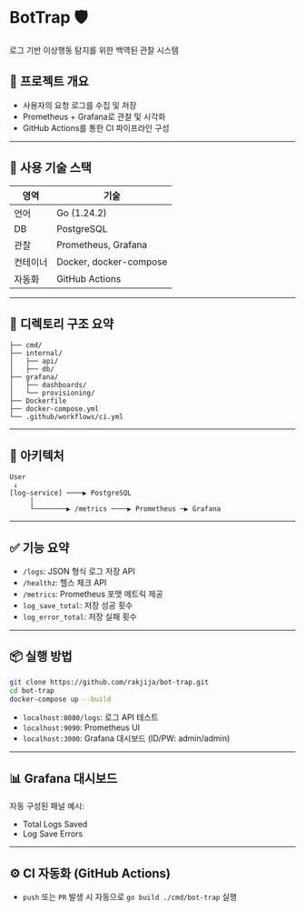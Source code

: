 # BotTrap 🛡️

로그 기반 이상행동 탐지를 위한 백역된 관찰 시스템

## 🚀 프로젝트 개요

- 사용자의 요청 로그를 수집 및 저장
- Prometheus + Grafana로 관찰 및 시각화
- GitHub Actions를 통한 CI 파이프라인 구성

---

## 💪 사용 기술 스택

| 영역 | 기술 |
|------|------|
| 언어 | Go (1.24.2) |
| DB | PostgreSQL |
| 관찰 | Prometheus, Grafana |
| 컨테이너 | Docker, docker-compose |
| 자동화 | GitHub Actions |

---

## 📁 디렉토리 구조 요약

```
├── cmd/
├── internal/
│   ├── api/
│   ├── db/
├── grafana/
│   ├── dashboards/
│   └── provisioning/
├── Dockerfile
├── docker-compose.yml
└── .github/workflows/ci.yml
```

---

## 🧱 아키텍처

```
User
 ↓
[log-service] ────▶ PostgreSQL
     │
     └────────▶ /metrics ────▶ Prometheus ─▶ Grafana
```

---

## ✅ 기능 요약

- `/logs`: JSON 형식 로그 저장 API
- `/healthz`: 헬스 체크 API
- `/metrics`: Prometheus 포맷 메트릭 제공
- `log_save_total`: 저장 성공 횟수
- `log_error_total`: 저장 실패 횟수

---

## 📦 실행 방법

```bash
git clone https://github.com/rakjija/bot-trap.git
cd bot-trap
docker-compose up --build
```

- `localhost:8080/logs`: 로그 API 테스트
- `localhost:9090`: Prometheus UI
- `localhost:3000`: Grafana 대시보드 (ID/PW: admin/admin)

---

## 📊 Grafana 대시보드

자동 구성된 패널 예시:
- Total Logs Saved
- Log Save Errors

---

## ⚙️ CI 자동화 (GitHub Actions)

- `push` 또는 `PR` 발생 시 자동으로 `go build ./cmd/bot-trap` 실행
